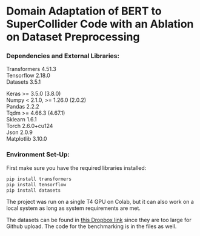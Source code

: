 # Domain Adaptation of BERT to SuperCollider Code with an Ablation on Dataset Preprocessing

### Dependencies and External Libraries:

Transformers 4.51.3 <br/>
Tensorflow 2.18.0 <br/>
Datasets 3.5.1 <br/>

Keras >= 3.5.0 (3.8.0) <br/>
Numpy < 2.1.0, >= 1.26.0 (2.0.2) <br/>
Pandas 2.2.2 <br/>
Tqdm >= 4.66.3 (4.67.1) <br/>
Sklearn 1.6.1 <br/>
Torch 2.6.0+cu124 <br/>
Json 2.0.9 <br/>
Matplotlib 3.10.0 <br/>


### Environment Set-Up:
First make sure you have the required libraries installed: <br/>
```bash
pip install transformers
pip install tensorflow
pip install datasets
````

The project was run on a single T4 GPU on Colab, but it can also work on a local system as long as system requirements are met. <br/>

The datasets can be found in [this Dropbox link](https://www.dropbox.com/scl/fo/6zq5jduzv9yoqpu0sk8p9/AM9vwTk5aqHl2rAmKfmAg48?rlkey=xxo8vb55784igy4qkaxdtd7ad&st=yuui0fyh&dl=0) since they are too large for Github upload.
The code for the benchmarking is in the files as well.
